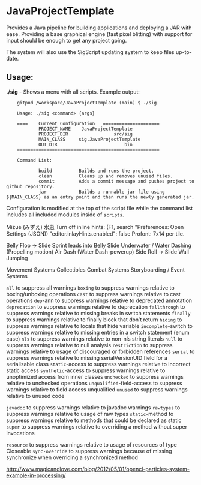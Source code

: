 # JavaProjectTemplate
Provides a Java pipeline for building applications and deploying a JAR with ease. Providing a base graphical engine (fast pixel blitting) with support for input should be enough to get any project going.

The system will also use the SigScript updating system to keep files up-to-date.

## Usage:
**./sig** - Shows a menu with all scripts. Example output:
```
    gitpod /workspace/JavaProjectTemplate (main) $ ./sig

    Usage: ./sig <command> {args}

    ====    Current Configuration   =====================
            PROJECT_NAME    JavaProjectTemplate
            PROJECT_DIR                 src/sig
            MAIN_CLASS     sig.JavaProjectTemplate
            OUT_DIR                         bin
    =====================================================

    Command List:

            build          Builds and runs the project.                                     
            clean          Cleans up and removes unused files.                              
            commit         Adds a commit message and pushes project to github repository.   
            jar            Builds a runnable jar file using ${MAIN_CLASS} as an entry point and then runs the newly generated jar.
```
Configuration is modified at the top of the script file while the command list includes all included modules inside of `scripts`.

Mizue (みずえ) 水恵
Turn off inline hints: (F1, search "Preferences: Open Settings (JSON)) "editor.inlayHints.enabled": false
Profont: 7x14 per tile.

Belly Flop -> Slide
Sprint leads into Belly Slide
Underwater / Water Dashing (Propelling motion)
        Air Dash (Water Dash-powerup)
Side Roll -> Slide
Wall Jumping

Movement Systems
Collectibles
Combat Systems
Storyboarding / Event Systems


`all` to suppress all warnings
`boxing` to suppress warnings relative to boxing/unboxing operations
`cast` to suppress warnings relative to cast operations
`dep`-ann to suppress warnings relative to deprecated annotation
`deprecation` to suppress warnings relative to deprecation
`fallthrough` to suppress warnings relative to missing breaks in switch statements
`finally` to suppress warnings relative to finally block that don’t return
`hiding` to suppress warnings relative to locals that hide variable
`incomplete`-switch to suppress warnings relative to missing entries in a switch statement (enum case)
`nls` to suppress warnings relative to non-nls string literals
`null` to suppress warnings relative to null analysis
`restriction` to suppress warnings relative to usage of discouraged or forbidden references
`serial` to suppress warnings relative to missing serialVersionUID field for a serializable class
`static`-access to suppress warnings relative to incorrect static access
`synthetic`-access to suppress warnings relative to unoptimized access from inner classes
`unchecked` to suppress warnings relative to unchecked operations
`unqualified`-field-access to suppress warnings relative to field access unqualified
`unused` to suppress warnings relative to unused code

`javadoc` to suppress warnings relative to javadoc warnings
`rawtypes` to suppress warnings relative to usage of raw types
`static`-method to suppress warnings relative to methods that could be declared as static
`super` to suppress warnings relative to overriding a method without super invocations

`resource` to suppress warnings relative to usage of resources of type Closeable
`sync-override` to suppress warnings because of missing synchronize when overriding a synchronized method

http://www.magicandlove.com/blog/2012/05/01/opencl-particles-system-example-in-processing/